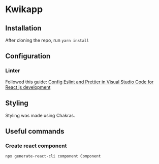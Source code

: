 # Kwikapp

## Installation

After cloning the repo, run ```yarn install```

## Configuration

### Linter

Followed this guide: [Config Eslint and Prettier in Visual Studio Code for React js development](https://medium.com/how-to-react/config-eslint-and-prettier-in-visual-studio-code-for-react-js-development-97bb2236b31a)

## Styling

Styling was made using Chakras.

## Useful commands

### Create react component

```npx generate-react-cli component Component``` 
